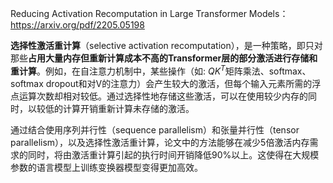 





Reducing Activation Recomputation in Large Transformer Models：https://arxiv.org/pdf/2205.05198

**选择性激活重计算**（selective activation recomputation），是一种策略，即只对那些**占用大量内存但重新计算成本不高的Transformer层的部分激活进行存储和重计算**。例如，在自注意力机制中，某些操作（如: $QK^T$矩阵乘法、softmax、softmax dropout和对V的注意力）会产生较大的激活，但每个输入元素所需的浮点运算次数却相对较低。通过选择性地存储这些激活，可以在使用较少内存的同时，以较低的计算开销重新计算未存储的激活。



通过结合使用序列并行性（sequence parallelism）和张量并行性（tensor parallelism），以及选择性激活重计算，论文中的方法能够在减少5倍激活内存需求的同时，将由激活重计算引起的执行时间开销降低90%以上。这使得在大规模参数的语言模型上训练变换器模型变得更加高效。



